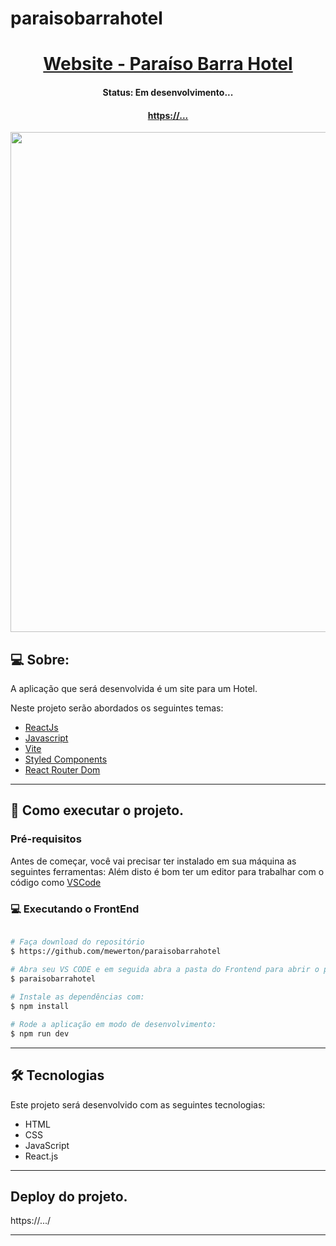 # paraisobarrahotel
 
<p align="center">
  <h1 align="center"><a href="#">Website - Paraíso Barra Hotel</a></h1>
</p>

<h4 align="center"> 
	 Status: Em desenvolvimento...
</h4>
<p align="center">
  <h4 align="center"><a href="#">https://...</a></h4>
</p>

<p align="center">
  <img width="800" src="#">
</p>

## 💻 Sobre:

A aplicação que será desenvolvida é um site para um Hotel.

Neste projeto serão abordados os seguintes temas:

- [ReactJs](https://reactjs.org)
- [Javascript](https://developer.mozilla.org/pt-BR/docs/Web/JavaScript)
- [Vite](https://vitejs.dev/)
- [Styled Components](https://styled-components.com/)
- [React Router Dom](https://react-icons.github.io/react-icons/)
---

## 🚀 Como executar o projeto.

### Pré-requisitos

Antes de começar, você vai precisar ter instalado em sua máquina as seguintes ferramentas:
Além disto é bom ter um editor para trabalhar com o código como [VSCode](https://code.visualstudio.com/)


### 💻 Executando o FrontEnd

```bash

# Faça download do repositório
$ https://github.com/mewerton/paraisobarrahotel

# Abra seu VS CODE e em seguida abra a pasta do Frontend para abrir o projeto
$ paraisobarrahotel
 
# Instale as dependências com:
$ npm install

# Rode a aplicação em modo de desenvolvimento:
$ npm run dev

```
---

## 🛠 Tecnologias

Este projeto será desenvolvido com as seguintes tecnologias:

- HTML
- CSS
- JavaScript
- React.js

---

## Deploy do projeto.
https://.../


---



